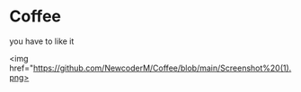 # Coffee

you have to like it

<img href="https://github.com/NewcoderM/Coffee/blob/main/Screenshot%20(1).png>
